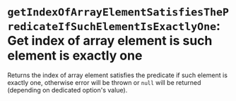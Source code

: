 # `getIndexOfArrayElementSatisfiesThePredicateIfSuchElementIsExactlyOne`: Get index of array element is such element is exactly one

Returns the index of array element satisfies the predicate if such element is exactly one, otherwise error will be thrown 
or `null` will be returned (depending on dedicated option's value).
